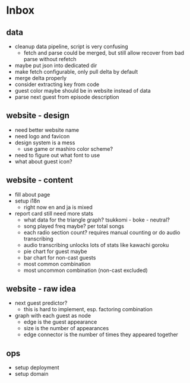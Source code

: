 # Inbox

## data

- cleanup data pipeline, script is very confusing
  - fetch and parse could be merged, but still allow recover from bad parse without refetch
- maybe put json into dedicated dir
- make fetch configurable, only pull delta by default
- merge delta properly
- consider extracting key from code
- guest color maybe should be in website instead of data
- parse next guest from episode description

## website - design

- need better website name
- need logo and favicon
- design system is a mess
  - use game or mashiro color scheme?
- need to figure out what font to use
- what about guest icon?

## website - content

- fill about page
- setup i18n
  - right now en and ja is mixed
- report card still need more stats
  - what data for the triangle graph? tsukkomi - boke - neutral?
  - song played freq maybe? per total songs
  - each radio section count? requires manual counting or do audio transcribing
  - audio transcribing unlocks lots of stats like kawachi goroku
  - pie chart for guest maybe
  - bar chart for non-cast guests
  - most common combination
  - most uncommon combination (non-cast excluded)

## website - raw idea

- next guest predictor?
  - this is hard to implement, esp. factoring combination
- graph with each guest as node
  - edge is the guest appearance
  - size is the number of appearances
  - edge connector is the number of times they appeared together


## ops

- setup deployment
- setup domain
